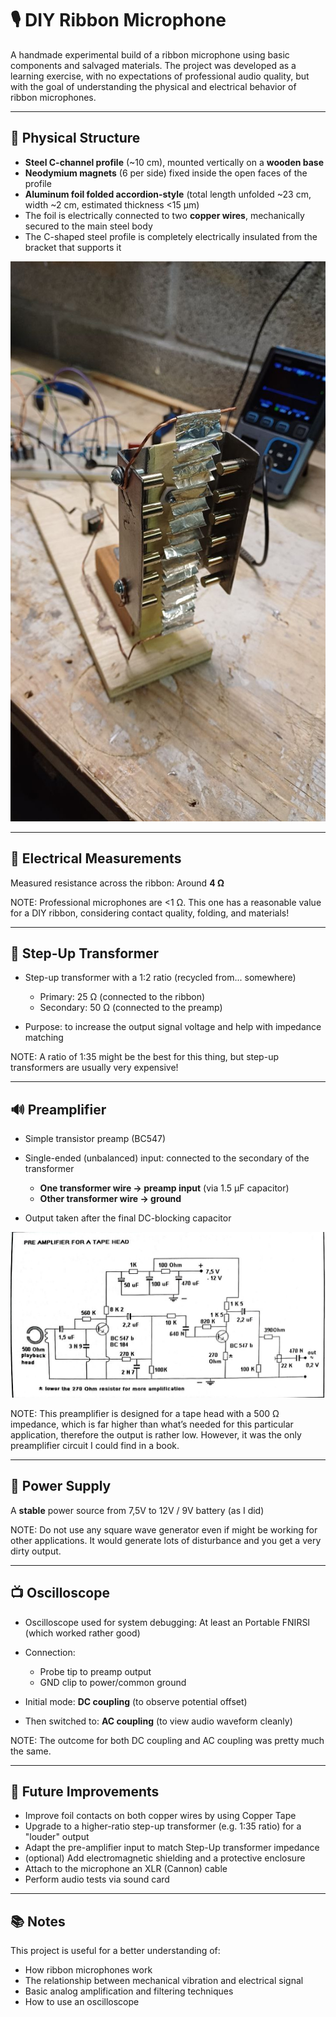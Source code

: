 # 🎙️ DIY Ribbon Microphone

A handmade experimental build of a ribbon microphone using basic components and salvaged materials. The project was developed as a learning exercise, with no expectations of professional audio quality, but with the goal of understanding the physical and electrical behavior of ribbon microphones.

---

## 🧱 Physical Structure

* **Steel C-channel profile** (~10 cm), mounted vertically on a **wooden base**
* **Neodymium magnets** (6 per side) fixed inside the open faces of the profile
* **Aluminum foil folded accordion-style** (total length unfolded ~23 cm, width ~2 cm, estimated thickness <15 µm)
* The foil is electrically connected to two **copper wires**, mechanically secured to the main steel body
* The C-shaped steel profile is completely electrically insulated from the bracket that supports it

![DIY Ribbon Microphone](mic.jpg)

---

## 📏 Electrical Measurements

Measured resistance across the ribbon: Around **4 Ω** 

NOTE: Professional microphones are <1 Ω. This one has a reasonable value for a DIY ribbon, considering contact quality, folding, and materials!

---

## 🔁 Step-Up Transformer

* Step-up transformer with a 1:2 ratio (recycled from... somewhere)

  * Primary: 25 Ω (connected to the ribbon)
  * Secondary: 50 Ω (connected to the preamp)
* Purpose: to increase the output signal voltage and help with impedance matching

NOTE: A ratio of 1:35 might be the best for this thing, but step-up transformers are usually very expensive!

---

## 🔊 Preamplifier

* Simple transistor preamp (BC547)
* Single-ended (unbalanced) input: connected to the secondary of the transformer

  * **One transformer wire → preamp input** (via 1.5 µF capacitor)
  * **Other transformer wire → ground**
* Output taken after the final DC-blocking capacitor

![Preamplifier](preamp.jpg)

NOTE: This preamplifier is designed for a tape head with a 500 Ω impedance, which is far higher than what’s needed for this particular application, therefore the output is rather low. However, it was the only preamplifier circuit I could find in a book.

---

## 🔌 Power Supply

A **stable** power source from 7,5V to 12V / 9V battery (as I did)

NOTE: Do not use any square wave generator even if might be working for other applications. It would generate lots of disturbance and you get a very dirty output.

---

## 📺 Oscilloscope

* Oscilloscope used for system debugging: At least an Portable FNIRSI (which worked rather good)
* Connection:

  * Probe tip to preamp output
  * GND clip to power/common ground
* Initial mode: **DC coupling** (to observe potential offset)
* Then switched to: **AC coupling** (to view audio waveform cleanly)

NOTE: The outcome for both DC coupling and AC coupling was pretty much the same.

---

## 🧪 Future Improvements

* Improve foil contacts on both copper wires by using Copper Tape
* Upgrade to a higher-ratio step-up transformer (e.g. 1:35 ratio) for a "louder" output
* Adapt the pre-amplifier input to match Step-Up transformer impedance
* (optional) Add electromagnetic shielding and a protective enclosure
* Attach to the microphone an XLR (Cannon) cable
* Perform audio tests via sound card

---

## 📚 Notes

This project is useful for a better understanding of:

* How ribbon microphones work
* The relationship between mechanical vibration and electrical signal
* Basic analog amplification and filtering techniques
* How to use an oscilloscope

